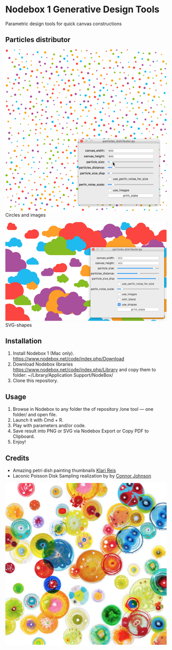 # Nodebox 1 Generative Design Tools
Parametric design tools for quick canvas constructions

## Particles distributor
![Circle and images particles](https://raw.githubusercontent.com/x-raizor/nodebox1-generative-tools/master/examples/particles_distributor.gif)
Circles and images

![Shape particles](https://raw.githubusercontent.com/x-raizor/nodebox1-generative-tools/master/examples/svg_shapes_particles.png)
SVG-shapes

## Installation
1. Install Nodebox 1 (Mac only).
https://www.nodebox.net/code/index.php/Download
2. Download Nodebox libraries
https://www.nodebox.net/code/index.php/Library
and copy them to folder:
~/Library/Application Support/NodeBox/
3. Clone this repository.

## Usage
1.  Browse in Nodebox to any folder the of repository /one tool — one folder/ and open file.
2.  Launch it with Cmd + R.
3.  Play with parameters and/or code.
4.  Save result into PNG or SVG via Nodebox Export or Copy PDF to Clipboard.
5.  Enjoy!

## Credits
* Amazing petri dish painting thumbnails [Klari Reis](http://www.adailydish.com)
* Laconic Poisson Disk Sampling realization by by [Connor Johnson](http://connor-johnson.com/2015/04/08/poisson-disk-sampling/)

![Image particles example](https://raw.githubusercontent.com/x-raizor/nodebox1-generative-tools/master/examples/images_particles_example.png)